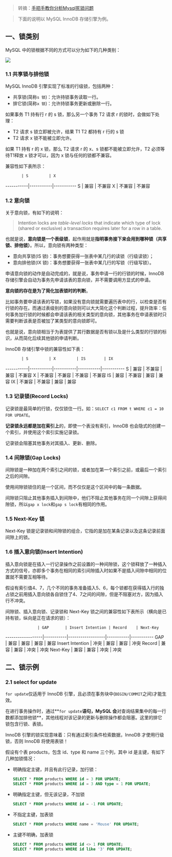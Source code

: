 > 转摘：[手把手教你分析Mysql死锁问题](https://www.cnblogs.com/jay-huaxiao/p/12685287.html)

> 下面的说明以 MySQL InnoDB 存储引擎为例。

## 一、锁类别

MySQL 中的锁根据不同的方式可以分为如下的几种类别：

![](http://cnd.qiniu.lin07ux.cn/markdown/1587716080800.png)

### 1.1 共享锁与排他锁

MySQL InnoDB 引擎实现了标准的行级锁，包括两种：

* 共享锁(简称`s 锁`)：允许持锁事务读取一行。
* 排它锁(简称`x 锁`)：允许持锁事务更新或删除一行。

如果事务 T1 持有行 r 的 s 锁，那么另一个事务 T2 请求 r 的锁时，会做如下处理：

* T2 请求 s 锁立即被允许，结果 T1 T2 都持有 r 行的 s 锁
* T2 请求 x 锁不能被立即允许。

如果 T1 持有 r 的 x 锁，那么 T2 请求 r 的 x、s 锁都不能被立即允许，T2 必须等待T1释放 x 锁才可以，因为 x 锁与任何的锁都不兼容。

兼容性如下表所示：

           | S         | X
-----------|-----------|-----------
 S         | 兼容       | 不兼容
 X         | 不兼容     | 不兼容

### 1.2 意向锁

关于意向锁，有如下的说明：

> Intention locks are *table-level locks* that indicate which type of lock (shared or exclusive) a transaction requires later for a row in a table.

也就是说，**意向锁是一个表级锁**，起作用就是**指明事务接下来会用到哪种锁（共享锁、排他锁）**。所以，意向锁有两种类型：

* 意向共享锁(IS 锁)：事务想要获得一张表中某几行的读锁（行级读锁）；
* 意向排他锁(IX 锁)：事务想要获得一张表中某几行的写锁（行级写锁）。

申请意向锁的动作是自动完成的，就是说，事务申请一行的行锁的时候，InnoDB 存储引擎会自动为事务先申请该表的意向锁，并不需要调用方显式的申请。

**意向锁的存在是为了简化加表锁时的判断**。

比如事务要申请该表的写锁，如果没有意向锁就需要遍历表中的行，以检查是否有行锁的存在。而通过表级别的意向锁则可以大大简化这个判断过程，提升效率：任何事务加行锁的时候都会申请该表的相关类型的意向锁，其他事务在申请表锁时只需要判断该表是否被加了某类型的意向锁即可。

也就是说，意向锁相当于为表提供了其行数据是否有锁以及是什么类型的行锁的标识，从而简化后续其他锁的申请判断。

InnoDB 存储引擎中锁的兼容性如下表：

           | S         | X         | IS        | IX
-----------|-----------|-----------|-----------|-----------
 S         | 兼容       | 不兼容     | 兼容      | 不兼容
 X         | 不兼容     | 不兼容     | 不兼容     | 不兼容
 IS        | 兼容       | 不兼容     | 兼容      | 兼容
 IX        | 不兼容     | 不兼容     | 兼容       | 兼容

### 1.3 记录锁(Record Locks)

记录锁是最简单的行锁，仅仅锁住一行。如：`SELECT c1 FROM t WHERE c1 = 10 FOR UPDATE`。

**记录锁永远都是加在索引上**的，即使一个表没有索引，InnoDB 也会隐式的创建一个索引，并使用这个索引实施记录锁。

记录锁会阻塞其他事务对其插入、更新、删除。

### 1.4 间隙锁(Gap Locks)

间隙锁是一种加在两个索引之间的锁，或者加在第一个索引之前，或最后一个索引之后的间隙。

使用间隙锁锁住的是一个区间，而不仅仅是这个区间中的每一条数据。

间隙锁只阻止其他事务插入到间隙中，他们不阻止其他事务在同一个间隙上获得间隙锁，所以`gap x lock`和`gap s lock`有相同的作用。

### 1.5 Next-Key 锁

Next-Key 锁是记录锁和间隙锁的组合，它指的是加在某条记录以及这条记录前面间隙上的锁。

### 1.6 插入意向锁(Insert Intention)

插入意向锁是在插入一行记录操作之前设置的一种间隙锁，这个锁释放了一种插入方式的信号，亦即多个事务在相同的索引间隙插入时如果不是插入间隙中相同的位置就不需要互相等待。

假设有索引值4、7，几个不同的事务准备插入5、6，每个锁都在获得插入行的独占锁之前用插入意向锁各自锁住了4、7之间的间隙，但是不阻塞对方，因为插入行不冲突。

间隙锁、插入意向锁、记录锁和 Next-Key 锁之间的兼容性如下表所示（横向是已持有锁，纵向是正在请求的锁）：

                  | GAP       | Insert Intention | Record    | Next-Key
------------------|-----------|------------------|-----------|-----------
 GAP              | 兼容       | 兼容              | 兼容      | 兼容
 Insert Intention | 冲突       | 兼容              | 兼容      | 冲突
 Record           | 兼容       | 兼容              | 冲突      | 冲突
 Next-Key         | 兼容       | 兼容              | 冲突      | 冲突


## 二、锁示例

### 2.1 select for update

`for update`仅适用于 InnoDB 引擎，且必须在事务块中(`BEGIN/COMMIT`之间)才能生效。

在进行事务操作时，通过**`for update`**语句，MySQL 会**对查询结果集中的每一行数都添加排他锁**，其他线程对该记录的更新与删除操作都会阻塞。这里的排它锁包含行锁、表锁。

InnoDB 引擎的锁实现意味着：只有通过索引条件检索数据，InnoDB 才使用行级锁，否则 InnoDB 将使用表锁！

假设有个表 products，包含 id、type 和 name 三个列，其中 id 是主键，有如下几种加锁情况：

* 明确指定主键，并且有此行记录，加行锁：

    ```sql
    SELECT * FROM products WHERE id = 3 FOR UPDATE;
    SELECT * FROM products WHERE id = 3 AND type = 1 FOR UPDATE;
    ```

* 明确指定主键，但无该记录，不加锁

    ```sql
    SELECT * FROM products WHERE id = -1 FOR UPDATE;
    ```

* 不指定主键，加表锁

    ```sql
    SELECT * FROM products WHERE name = 'Mouse' FOR UPDATE;
    ```

* 主键不明确，加表锁

    ```sql
    SELECT * FROM products WHERE id <> 1 FOR UPDATE;
    SELECT * FROM products WHERE id like '3' FOR UPDATE;
    ```


